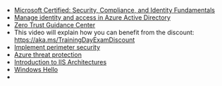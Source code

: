 
- [Microsoft Certified: Security, Compliance, and Identity Fundamentals](https://docs.microsoft.com/en-us/learn/certifications/security-compliance-and-identity-fundamentals/)
- [Manage identity and access in Azure Active Directory](https://docs.microsoft.com/en-us/learn/paths/manage-identity-and-access/)
- [Zero Trust Guidance Center](https://docs.microsoft.com/en-gb/security/zero-trust/)
- This video will explain how you can benefit from the discount: https://aka.ms/TrainingDayExamDiscount
- [Implement perimeter security](https://docs.microsoft.com/en-us/learn/modules/perimeter-security/)
- [Azure threat protection](https://docs.microsoft.com/en-us/azure/security/fundamentals/threat-detection)
- [Introduction to IIS Architectures](https://docs.microsoft.com/en-us/iis/get-started/introduction-to-iis/introduction-to-iis-architecture)
- [Windows Hello](https://docs.microsoft.com/en-us/windows-hardware/design/device-experiences/windows-hello)
- 